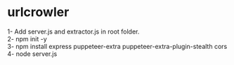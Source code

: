 # urlcrowler
1- Add server.js and extractor.js in root folder. <br>
2- npm init -y <br>
3- npm install express puppeteer-extra puppeteer-extra-plugin-stealth cors <br>
4- node server.js <br>
